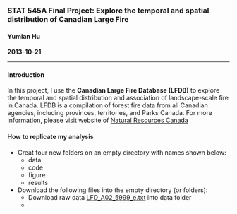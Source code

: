 ### STAT 545A Final Project: Explore the temporal and spatial distribution of Canadian Large Fire
#### Yumian Hu
__2013-10-21__

-------------------------------------------------------------------------------------------------------------
#### Introduction
In this project, I use the **Canadian Large Fire Database (LFDB)** to explore the temporal and spatial distribution 
and association of landscape-scale fire in Canada. LFDB is a compilation of forest fire data from all Canadian agencies, 
including provinces, territories, and Parks Canada. For more information, please visit website of 
[Natural Resources Canada](http://cwfis.cfs.nrcan.gc.ca/en_CA/lfdb)

#### How to replicate my analysis
* Creat four new folders on an empty directory with names shown below:
  * data
  * code
  * figure
  * results
* Download the following files into the empty directory (or folders):
  * Download raw data [LFD_A02_5999_e.txt](https://github.com/smilecat/stat545a-2013-hw06_hu-yum/blob/master/data/LFD_A02_5999_e.txt) 
into data folder
  * 

